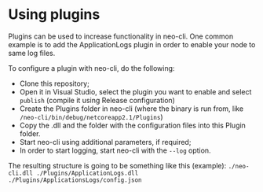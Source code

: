 # Using plugins
Plugins can be used to increase functionality in neo-cli. One common example is to add the ApplicationLogs plugin in order to enable your node to same log files.

To configure a plugin with neo-cli, do the following:
 - Clone this repository;
 - Open it in Visual Studio, select the plugin you want to enable and select `publish` \(compile it using Release configuration\)
 - Create the Plugins folder in neo-cli (where the binary is run from, like `/neo-cli/bin/debug/netcoreapp2.1/Plugins`)
 - Copy the .dll and the folder with the configuration files into this Plugin folder.
 - Start neo-cli using additional parameters, if required;
  - In order to start logging, start neo-cli with the  `--log` option.

The resulting structure is going to be something like this (example):
`./neo-cli.dll
./Plugins/ApplicationLogs.dll
./Plugins/ApplicationsLogs/config.json`
